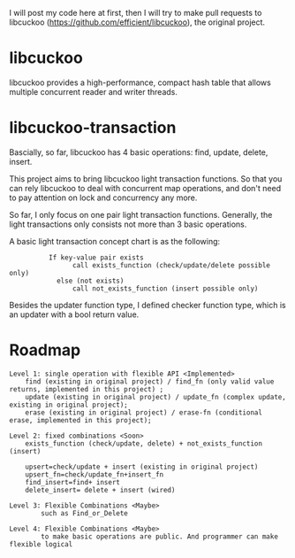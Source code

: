 I will post my code here at first, then I will try to make pull requests to libcuckoo (https://github.com/efficient/libcuckoo), the original project.

libcuckoo
=========

libcuckoo provides a high-performance, compact hash table that allows
multiple concurrent reader and writer threads.

libcuckoo-transaction
=========
Bascially, so far, libcuckoo has 4 basic operations: find, update, delete, insert.

This project aims to bring libcuckoo light transaction functions. So that you can rely libcuckoo to deal with concurrent map operations, and don't need to pay attention on lock and concurrency any more.

So far, I only focus on one pair light transaction functions. Generally, the light transactions only consists not more than 3 basic operations.

A basic light transaction concept chart is as the following:
		
		      If key-value pair exists
					call exists_function (check/update/delete possible only)
				else (not exists)
					call not_exists_function (insert possible only)

Besides the updater function type, I defined checker function type, which is an updater with a bool return value.

Roadmap
=========
	Level 1: single operation with flexible API <Implemented>
		find (existing in original project) / find_fn (only valid value returns, implemented in this project) ;
		update (existing in original project) / update_fn (complex update, existing in original project);
		erase (existing in original project) / erase-fn (conditional erase, implemented in this project);
	
	Level 2: fixed combinations <Soon>
		exists_function (check/update, delete) + not_exists_function (insert) 
	
		upsert=check/update + insert (existing in original project) 
		upsert_fn=check/update_fn+insert_fn
		find_insert=find+ insert
		delete_insert= delete + insert (wired)
		
	Level 3: Flexible Combinations <Maybe>
			such as Find_or_Delete
		
	Level 4: Flexible Combinations <Maybe>
			to make basic operations are public. And programmer can make flexible logical     

